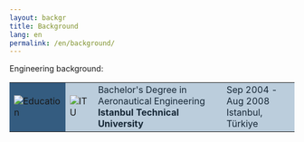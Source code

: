 ```yaml
---
layout: backgr
title: Background
lang: en
permalink: /en/background/
---
```


<p class="bg">Engineering background:</p>

<table class="table-bgheader">
  <tr>
    <td style="background-color:#345c80;">
      <img src="{{ '/assets/images/edu.png' | relative_url }}" alt="Education">
    </td>
    <td style="background-color:#bbcddc;">
      <img src="{{ '/assets/images/itu.png' | relative_url }}" alt="ITU">
    </td>
    <td style="background-color:#bbcddc; color:#162736;">
      Bachelor's Degree in Aeronautical Engineering<br>
      <strong>Istanbul Technical University</strong>
    </td>
    <td style="background-color:#bbcddc; color:#162736;">
      Sep 2004 - Aug 2008<br>
      Istanbul, Türkiye
    </td>
  </tr>
</table>
